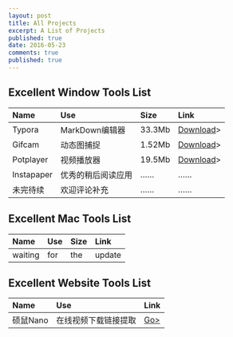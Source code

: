 ```yaml
---
layout: post
title: All Projects
excerpt: A List of Projects
published: true
date: 2016-05-23
comments: true
published: true
---
```


## **Excellent Window Tools List**

| Name      | Use         | Size    | Link                                     |
| :-------- | :---------- | :------ | :--------------------------------------- |
| Typora    | MarkDown编辑器 | 33.3Mb  | [Download](http://img.vinechen.com/typora-setup.exe)> |
| Gifcam    | 动态图捕捉       | 1.52Mb  | [Download](http://img.vinechen.com/GifCam.exe)> |
| Potplayer | 视频播放器       | 19.5Mb  | [Download](http://potplayer.daum.net/?lang=zh_CN)> |
| Instapaper  | 优秀的稍后阅读应用    | ……      | ……                                       |
| 未完待续      | 欢迎评论补充      | ……      | ……                                       |

## **Excellent Mac Tools List**

| Name      | Use         | Size    | Link                                     |
| :-------- | :---------- | :------ | :--------------------------------------- |
| waiting   | for         | the     | update                                   |

## **Excellent Website Tools List**

| Name      | Use         | Link                                     |
| :-------- | :---------- | :--------------------------------------- |
| 硕鼠Nano  | 在线视频下载链接提取  | [Go>](http://www.flvcd.com/) |
